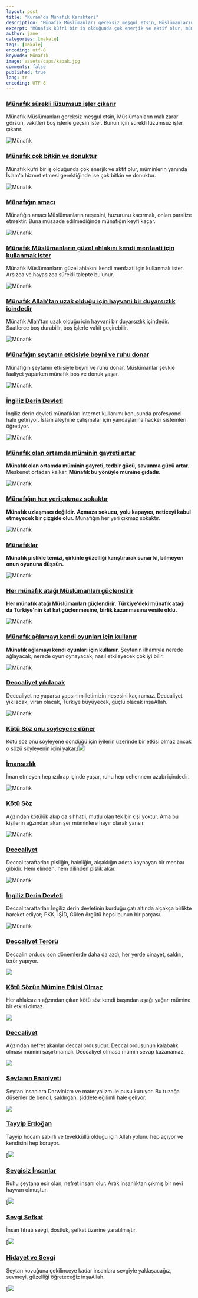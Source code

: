 ```yaml
---
layout: post
title: "Kuran'da Münafık Karakteri"
description: "Münafık Müslümanları gereksiz meşgul etsin, Müslümanların malı zarar görsün, vakitleri boş işlerle geçsin ister. Bunun için sürekli lüzumsuz işler çıkarır." 
excerpt: "Münafık küfri bir iş olduğunda çok enerjik ve aktif olur, müminlerin yanında İslam'a hizmet etmesi gerektiğinde ise çok bitkin ve donuktur."
author: jane
categories: [makale]
tags: [makale]
encoding: utf-8
keywods: Münafık
image: assets/caps/kapak.jpg
comments: false
published: true
lang: tr
encoding: UTF-8
---
```


### [Münafık sürekli lüzumsuz işler çıkarır](http://a9caps.blogspot.com/2018/06/munafk-surekli-luzumsuz-isler-ckarr.html)

Münafık Müslümanları gereksiz meşgul etsin, Müslümanların malı zarar görsün, vakitleri boş işlerle geçsin ister. Bunun için sürekli lüzumsuz işler çıkarır.

![Münafık](/assets/caps/Untitled-7.jpg)

### [Münafık çok bitkin ve donuktur](http://a9caps.blogspot.com/2018/06/munafk-cok-bitkin-ve-donuktur.html)

Münafık küfri bir iş olduğunda çok enerjik ve aktif olur, müminlerin yanında İslam'a hizmet etmesi gerektiğinde ise çok bitkin ve donuktur.

![Münafık](/assets/caps/Untitled-6.jpg)


### [Münafığın amacı](http://a9caps.blogspot.com/2018/06/munafgn-amac.html)

Münafığın amacı Müslümanların neşesini, huzurunu kaçırmak, onları paralize etmektir. Buna müsaade edilmediğinde münafığın keyfi kaçar.

![Münafık](/assets/caps/Untitled-5.jpg)


### [Münafık Müslümanların güzel ahlakını kendi menfaati için kullanmak ister](http://a9caps.blogspot.com/2018/06/munafk-muslumanlarn-guzel-ahlakn-kendi.html)

Münafık Müslümanların güzel ahlakını kendi menfaati için kullanmak ister. Arsızca ve hayasızca sürekli talepte bulunur.

![Münafık](/assets/caps/Untitled-9.jpg)


### [Münafık Allah'tan uzak olduğu için hayvani bir duyarsızlık içindedir](http://a9caps.blogspot.com/2018/06/munafk-allahtan-uzak-oldugu-icin.html)

Münafık Allah'tan uzak olduğu için hayvani bir duyarsızlık içindedir. Saatlerce boş durabilir, boş işlerle vakit geçirebilir.

![Münafık](/assets/caps/Untitled-4.jpg)


### [Münafığın şeytanın etkisiyle beyni ve ruhu donar](http://a9caps.blogspot.com/2018/06/munafgn-seytann-etkisiyle-beyni-ve-ruhu.html)

Münafığın şeytanın etkisiyle beyni ve ruhu donar. Müslümanlar şevkle faaliyet yaparken münafık boş ve donuk yaşar.

![Münafık](/assets/caps/Untitled-13.jpg)

### [İngiliz Derin Devleti](http://a9caps.blogspot.com/2018/06/ingiliz-derin-devleti.html)

İngiliz derin devleti münafıkları internet kullanımı konusunda profesyonel hale getiriyor. İslam aleyhine çalışmalar için yandaşlarına hacker sistemleri öğretiyor.

![Münafık](/assets/caps/Untitled-12.jpg)

### [Münafık olan ortamda müminin gayreti artar](http://a9caps.blogspot.com/2018/06/munafk-olan-ortamda-muminin-gayreti.html)

**Münafık olan ortamda müminin gayreti, tedbir gücü, savunma gücü artar.** Meskenet ortadan kalkar. **Münafık bu yönüyle mümine gıdadır.**

![Münafık](/assets/caps/Untitled-26.jpg)


### [Münafığın her yeri çıkmaz sokaktır](http://a9caps.blogspot.com/2018/06/munafgn-her-yeri-ckmaz-sokaktr.html)

**Münafık uzlaşmacı değildir.** **Açmaza sokucu, yolu kapayıcı, neticeyi kabul etmeyecek bir çizgide olur.** Münafığın her yeri çıkmaz sokaktır.

![Münafık](/assets/caps/Untitled-25.jpg)


### [Münafıklar](http://a9caps.blogspot.com/2018/06/munafklar.html)

**Münafık pislikle temizi, çirkinle güzelliği karıştırarak sunar ki, bilmeyen onun oyununa düşsün.**

![Münafık](/assets/caps/Untitled-24.jpg)

### [Her münafık atağı Müslümanları güçlendirir](http://a9caps.blogspot.com/2018/06/her-munafk-atag-muslumanlar-guclendirir.html)

**Her münafık atağı Müslümanları güçlendirir.** **Türkiye'deki münafık atağı da Türkiye'nin kat kat güçlenmesine, birlik kazanmasına vesile oldu.**

![Münafık](/assets/caps/Untitled-32.jpg)


### [Münafık ağlamayı kendi oyunları için kullanır](http://a9caps.blogspot.com/2018/05/munafk-aglamay-kendi-oyunlar-icin.html)

**Münafık ağlamayı kendi oyunları için kullanır.** Şeytanın ilhamıyla nerede ağlayacak, nerede oyun oynayacak, nasıl etkileyecek çok iyi bilir.

![Münafık](/assets/caps/Untitled-31.jpg) 

### [Deccaliyet yıkılacak](http://a9caps.blogspot.com/2018/02/deccaliyet-yklacak.html)

Deccaliyet ne yaparsa yapsın milletimizin neşesini kaçıramaz. Deccaliyet yıkılacak, viran olacak, Türkiye büyüyecek, güçlü olacak inşaAllah.

![Münafık](/assets/caps/Untitled-36.jpg) 

### [Kötü Söz onu söyleyene döner](http://a9caps.blogspot.com/2018/02/kotu-soz-onu-soyleyene-doner.html)

Kötü söz onu söyleyene döndüğü için iyilerin üzerinde bir etkisi olmaz ancak o sözü söyleyenin içini yakar.[![](/assets/caps/Untitled-35.jpg)

### [İmansızlık](http://a9caps.blogspot.com/2018/02/imanszlk.html)

İman etmeyen hep ızdırap içinde yaşar, ruhu hep cehennem azabı içindedir.

![Münafık](/assets/caps/Untitled-44.jpg)

### [Kötü Söz](http://a9caps.blogspot.com/2018/02/kotu-soz.html)

Ağzından kötülük akıp da sıhhatli, mutlu olan tek bir kişi yoktur. Ama bu kişilerin ağzından akan şer müminlere hayır olarak yansır.

![Münafık](/assets/caps/Untitled-43.jpg)

### [Deccaliyet](http://a9caps.blogspot.com/2018/02/deccaliyet_3.html)

Deccal taraftarları pisliğin, hainliğin, alçaklığın adeta kaynayan bir menbaı gibidir. Hem elinden, hem dilinden pislik akar.

![Münafık](/assets/caps/Untitled-42.jpg)

### [İngiliz Derin Devleti](http://a9caps.blogspot.com/2018/02/ingiliz-derin-devleti.html)

  
Deccal taraftarları İngiliz derin devletinin kurduğu çatı altında alçakça birlikte hareket ediyor; PKK, IŞİD, Gülen örgütü hepsi bunun bir parçası.

![Münafık](/assets/caps/Untitled-41.jpg)

### [Deccaliyet Terörü](http://a9caps.blogspot.com/2018/02/deccaliyet-teroru.html)

Deccalin ordusu son dönemlerde daha da azdı, her yerde cinayet, saldırı, terör yapıyor.

![](/assets/caps/Untitled-50.jpg)


### [Kötü Sözün Mümine Etkisi Olmaz](http://a9caps.blogspot.com/2018/02/kotu-sozun-mumine-etkisi-olmaz.html)

Her ahlaksızın ağzından çıkan kötü söz kendi başından aşağı yağar, mümine bir etkisi olmaz.

![](/assets/caps/Untitled-59.jpg)


### [Deccaliyet](http://a9caps.blogspot.com/2018/02/deccaliyet.html)

Ağzından nefret akanlar deccal ordusudur. Deccal ordusunun kalabalık olması mümini şaşırtmamalı. Deccaliyet olmasa mümin sevap kazanamaz. 

![](/assets/caps/Untitled-58.jpg) 


### [Şeytanın Enaniyeti](http://a9caps.blogspot.com/2018/01/seytann-enaniyeti.html)

Şeytan insanlara Darwinizm ve materyalizm ile pusu kuruyor. Bu tuzağa düşenler de bencil, saldırgan, şiddete eğilimli hale geliyor.

![](/assets/caps/Untitled-57.jpg)

### [Tayyip Erdoğan](http://a9caps.blogspot.com/2018/01/tayyip-erdogan.html)

Tayyip hocam sabırlı ve tevekküllü olduğu için Allah yolunu hep açıyor ve kendisini hep koruyor.

[![](/assets/caps/Untitled-66.jpg)

### [Sevgisiz İnsanlar](http://a9caps.blogspot.com/2018/01/sevgisiz-insanlar.html)


Ruhu şeytana esir olan, nefret insanı olur. Artık insanlıktan çıkmış bir nevi hayvan olmuştur.

[![](/assets/caps/Untitled-64.jpg)

### [Sevgi Şefkat](http://a9caps.blogspot.com/2018/01/sevgi-sefkat.html)

İnsan fıtratı sevgi, dostluk, şefkat üzerine yaratılmıştır.

[![](/assets/caps/Untitled-65.jpg)

### [Hidayet ve Sevgi](http://a9caps.blogspot.com/2018/01/hidayet-ve-sevgi.html)

  
Şeytan kovuğuna çekilinceye kadar insanlara sevgiyle yaklaşacağız, sevmeyi, güzelliği öğreteceğiz inşaAllah.

[![](/assets/caps/Untitled-63.jpg)





















